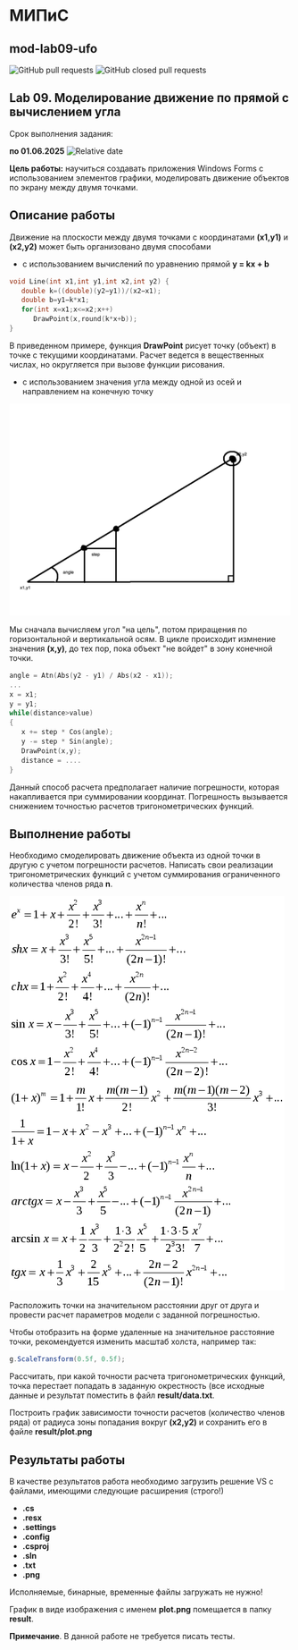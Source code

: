 # МИПиС
## mod-lab09-ufo

![GitHub pull requests](https://img.shields.io/github/issues-pr/UNN-IASR/mod-lab09-ufo)
![GitHub closed pull requests](https://img.shields.io/github/issues-pr-closed/UNN-IASR/mod-lab09-ufo)

## Lab 09. Моделирование движение по прямой с вычислением угла

Срок выполнения задания: 

**по 01.06.2025** ![Relative date](https://img.shields.io/date/1748811600)

**Цель работы:** научиться создавать приложения Windows Forms с использованием элементов графики, моделировать движение объектов по экрану между двумя точками.

## Описание работы

Движение на плоскости между двумя точками с координатами **(x1,y1)** и **(x2,y2)** может быть организовано двумя способами

- с использованием вычислений по уравнению прямой **y = kx + b**

```cpp
void Line(int x1,int y1,int x2,int y2) {
   double k=((double)(y2−y1))/(x2−x1); 
   double b=y1−k*x1;
   for(int x=x1;x<=x2;x++)
      DrawPoint(x,round(k*x+b));
} 
```
В приведенном примере, функция **DrawPoint** рисует точку (объект) в точке с текущими координатами. Расчет ведется в вещественных числах, но округляется при вызове функции рисования.

- с использованием значения угла между одной из осей и направлением на конечную точку

![](images/angle.png)

Мы сначала вычисляем угол "на цель", потом приращения по горизонтальной и вертикальной осям. В цикле происходит измнение значения **(x,y)**, до тех пор, пока объект "не войдет" в зону конечной точки. 

```cpp
angle = Atn(Abs(y2 - y1) / Abs(x2 - x1));
...
x = x1;
y = y1;
while(distance>value)
{
   x += step * Cos(angle);
   y -= step * Sin(angle);
   DrawPoint(x,y);
   distance = ....
}
```
Данный способ расчета предполагает наличие погрешности, которая накапливается при суммировании координат. Погрешность вызывается снижением точностью расчетов тригонометрических функций.


## Выполнение работы

Необходимо смоделировать движение объекта из одной точки в другую с учетом погрешности расчетов. Написать свои реализации тригонометрических функций с учетом суммирования ограниченного количества членов ряда **n**.

![](images/formulas.png)

Расположить точки на значительном расстоянии друг от друга и провести расчет параметров модели с заданной погрешностью.

Чтобы отобразить на форме удаленные на значительное расстояние точки, рекомендуется изменить масштаб холста, например так:

```csharp
g.ScaleTransform(0.5f, 0.5f);
```

Рассчитать, при какой точности расчета тригонометрических функций, точка перестает попадать в заданную окрестность (все исходные данные и результат поместить в файл **result/data.txt**.

Построить график зависимости точности расчетов (количество членов ряда) от радиуса зоны попадания вокруг **(x2,y2)** и сохранить его в файле **result/plot.png**


## Результаты работы

В качестве результатов работа необходимо загрузить решение VS с файлами, имеющими следующие расширения (строго!)

- **.cs**
- **.resx**
- **.settings**
- **.config**
- **.csproj**
- **.sln**
- **.txt**
- **.png**

Исполняемые, бинарные, временные файлы загружать не нужно!

График в виде изображения с именем **plot.png** помещается в папку **result**.

**Примечание**. В данной работе не требуется писать тесты.
